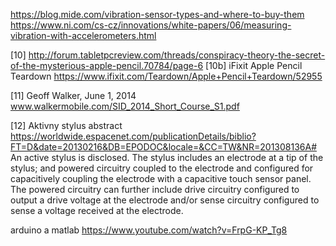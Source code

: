 https://blog.mide.com/vibration-sensor-types-and-where-to-buy-them
https://www.ni.com/cs-cz/innovations/white-papers/06/measuring-vibration-with-accelerometers.html


[10] http://forum.tabletpcreview.com/threads/conspiracy-theory-the-secret-of-the-mysterious-apple-pencil.70784/page-6
[10b] iFixit Apple Pencil Teardown https://www.ifixit.com/Teardown/Apple+Pencil+Teardown/52955


[11] Geoff Walker, June 1, 2014
www.walkermobile.com/SID_2014_Short_Course_S1.pdf

[12]
Aktivny stylus
abstract https://worldwide.espacenet.com/publicationDetails/biblio?FT=D&date=20130216&DB=EPODOC&locale=&CC=TW&NR=201308136A#
An active stylus is disclosed. The stylus includes an electrode at a tip of the stylus; and powered circuitry coupled to the electrode and configured for capacitively coupling the electrode with a capacitive touch sensor panel. The powered circuitry can further include drive circuitry configured to output a drive voltage at the electrode and/or sense circuitry configured to sense a voltage received at the electrode.

arduino a matlab 
https://www.youtube.com/watch?v=FrpG-KP_Tg8